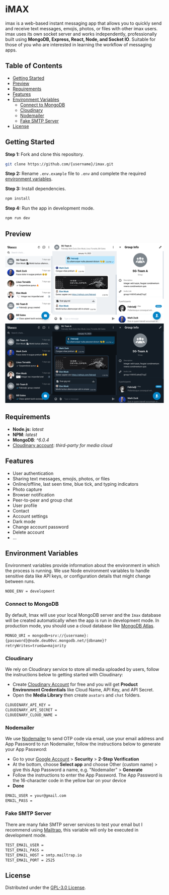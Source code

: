 # iMAX

imax is a web-based instant messaging app that allows you to quickly send and receive text messages, emojis, photos, or files with other imax users. imax uses its own socket server and works independently, professionally built using **MongoDB, Express, React, Node, and Socket IO**. Suitable for those of you who are interested in learning the workflow of messaging apps.

## Table of Contents

- [Getting Started](#getting-started)
- [Preview](#preview)
- [Requirements](#requirements)
- [Features](#features)
- [Environment Variables](#environment-variables)
  - [Connect to MongoDB](#connect-to-mongodb)
  - [Cloudinary](#cloudinary)
  - [Nodemailer](#nodemailer)
  - [Fake SMTP Server](#fake-smtp-server)
- [License](#license)

## Getting Started

**Step 1:** Fork and clone this repository.

```bash
git clone https://github.com/{username}/imax.git
```

**Step 2:** Rename `.env.example` file to `.env` and complete the required [environment variables](#environment-variables).

**Step 3:** Install dependencies.

```bash
npm install
```

**Step 4:** Run the app in development mode.

```bash
npm run dev
```

## Preview

![cover](/docs/img/light-desktop.png)
![cover](/docs/img/dark-desktop.png)

## Requirements

- **Node.js:** _latest_
- **NPM**: _latest_
- **MongoDB**: _^6.0.4_
- [Cloudinary account](https://cloudinary.com): _third-party for media cloud_

## Features

- User authentication
- Sharing text messages, emojis, photos, or files
- Online/offline, last seen time, blue tick, and typing indicators
- Photo capture
- Browser notification
- Peer-to-peer and group chat
- User profile
- Contact
- Account settings
- Dark mode
- Change account password
- Delete account
- ...

## Environment Variables

Environment variables provide information about the environment in which the process is running. We use Node environment variables to handle sensitive data like API keys, or configuration details that might change between runs.

```
NODE_ENV = development
```

### Connect to MongoDB

By default, Imax will use your local MongoDB server and the `Imax` database will be created automatically when the app is run in development mode. In production mode, you should use a cloud database like [MongoDB Atlas](https://www.mongodb.com/atlas/database).

```
MONGO_URI = mongodb+srv://{username}:{password}@node.deu00vc.mongodb.net/{dbname}?retryWrites=true&w=majority
```

### Cloudinary

We rely on Cloudinary service to store all media uploaded by users, follow the instructions below to getting started with Cloudinary:

- Create [Cloudinary Account](https://cloudinary.com/) for free and you will get **Product Environment Credentials** like Cloud Name, API Key, and API Secret.
- Open the **Media Library** then create `avatars` and `chat` folders.

```
CLOUDINARY_API_KEY =
CLOUDINARY_API_SECRET =
CLOUDINARY_CLOUD_NAME =
```

### Nodemailer

We use [Nodemailer](https://nodemailer.com/about/) to send OTP code via email, use your email address and App Password to run Nodemailer, follow the instructions below to generate your App Password:

- Go to your [Google Account](https://myaccount.google.com/) > **Security** > **2-Step Verification**
- At the bottom, choose **Select app** and choose Other (custom name) > give this App Password a name, e.g. "Nodemailer" > **Generate**
- Follow the instructions to enter the App Password. The App Password is the 16-character code in the yellow bar on your device
- **Done**

```
EMAIL_USER = your@gmail.com
EMAIL_PASS =
```

### Fake SMTP Server

There are many fake SMTP server services to test your email but I recommend using [Mailtrap](https://mailtrap.io), this variable will only be executed in development mode.

```
TEST_EMAIL_USER =
TEST_EMAIL_PASS =
TEST_EMAIL_HOST = smtp.mailtrap.io
TEST_EMAIL_PORT = 2525
```

## License

Distributed under the [GPL-3.0 License](/LICENSE).

